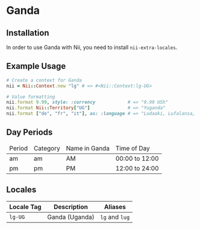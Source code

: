 <!-- This file has been generated. Source: src/docs/languages/_template.md.erb -->

# Ganda

## Installation

In order to use Ganda with Nii, you need to install `nii-extra-locales`.

## Example Usage

``` ruby
# Create a context for Ganda
nii = Nii::Context.new "lg" # => #<Nii::Context:lg-UG>

# Value formatting
nii.format 9.99, style: :currency            # => "9.99 USh"
nii.format Nii::Territory["UG"]              # => "Yuganda"
nii.format ["de", "fr", "it"], as: :language # => "Ludaaki, Lufalansa, Luyitale"
```

## Day Periods


<table>
  <thead>
    <tr>
      <td>Period</td>
      <td>Category</td>
      <td>Name in Ganda</td>
      <td>Time of Day</td>
    </tr>
  </thead>
  <tbody>
    <tr>
      <td>am</td>
      <td>am</td>
      <td>AM</td>
      <td>00:00 to 12:00</td>
    </tr>
    <tr>
      <td>pm</td>
      <td>pm</td>
      <td>PM</td>
      <td>12:00 to 24:00</td>
    </tr>
  </tbody>
</table>



## Locales

<table>
  <thead>
    <tr>
      <th>Locale Tag</th>
      <th>Description</th>
      <th>Aliases</th>
    </tr>
  </thead>
  <tbody>
    <tr>
      <td><code>lg-UG</code></td>
      <td>Ganda (Uganda)</td>
      <td><code>lg</code> and <code>lug</code></td>
    </tr>
  </tbody>
</table>

